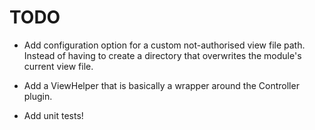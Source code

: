 # TODO
- Add configuration option for a custom not-authorised view file path.
Instead of having to create a directory that overwrites the module's current view file.

- Add a ViewHelper that is basically a wrapper around the Controller plugin.

- Add unit tests!